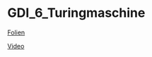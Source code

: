 # GDI_6_Turingmaschine
[Folien](https://www.google.com)

[Video](https://www.youtube.com/watch?v=SGvOrLy6QVg)

